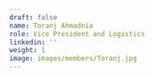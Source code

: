 ```yaml
---
draft: false
name: Toranj Ahmadnia
role: Vice President and Logistics
linkedin: ''
weight: 1
image: images/members/Toranj.jpg
---
```


